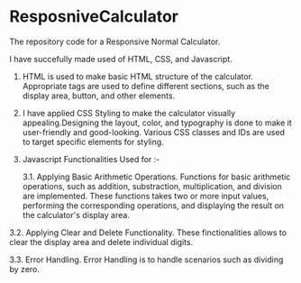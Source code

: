 # ResposniveCalculator
The repository code for a Responsive Normal Calculator.

I have succefully made used of HTML, CSS, and Javascript.

1. HTML is used to make basic HTML structure of the calculator. Appropriate tags are used 
to define different sections, such as the display area, button, and other elements.

2. I have applied CSS Styling to make the calculator visually appealing.Designing the layout,
color, and typography is done to make it user-friendly and good-looking. Various CSS classes and
IDs are used to target specific elements for styling.

3. Javascript Functionalities Used for :-

   3.1. Applying Basic Arithmetic Operations.
        Functions for basic arithmetic operations, such as addition, substraction, multiplication,
   and division are implemented. These functions takes two or more input values, performing the
   corresponding operations, and displaying the result on the calculator's display area.

  3.2. Applying Clear and Delete Functionality.
       These finctionalities allows to clear the display area and delete individual digits.

  3.3. Error Handling.
       Error Handling is to handle scenarios such as dividing by zero. 
